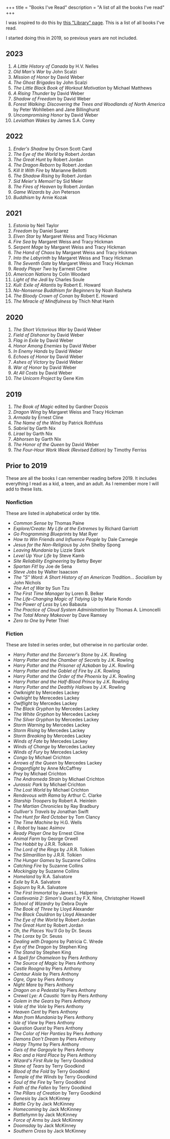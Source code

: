 +++
title = "Books I've Read"
description = "A list of all the books I've read"
+++

I was inspired to do this by [this "Library" page](http://tilde.town/~dustin/wiki/library). This is a list of all books I've read.

I started doing this in 2019, so previous years are not included.

## 2023

1. _A Little History of Canada_ by H.V. Nelles
2. _Old Man's War_ by John Scalzi
3. _Mission of Honor_ by David Weber
4. _The Ghost Brigades_ by John Scalzi
5. _The Little Black Book of Workout Motivation_ by Michael Matthews
6. _A Rising Thunder_ by David Weber
7. _Shadow of Freedom_ by David Weber
8. _Forest Walking: Discovering the Trees and Woodlands of North America_ by Peter Wohlleben and Jane Billinghurst
9. _Uncompromising Honor_ by David Weber
10. _Leviathan Wakes_ by James S.A. Corey

## 2022

1. _Ender's Shadow_ by Orson Scott Card
2. _The Eye of the World_ by Robert Jordan
3. _The Great Hunt_ by Robert Jordan
4. _The Dragon Reborn_ by Robert Jordan
5. _Kill It With Fire_ by Marianne Bellotti
6. _The Shadow Rising_ by Robert Jordan
7. _Sid Meier's Memoir!_ by Sid Meier
8. _The Fires of Heaven_ by Robert Jordan
9. _Game Wizards_ by Jon Peterson
10. _Buddhism_ by Arnie Kozak

## 2021

1. _Estonia_ by Neil Taylor
2. _Freedom_ by Daniel Suarez
3. _Elven Star_ by Margaret Weiss and Tracy Hickman
4. _Fire Sea_ by Margaret Weiss and Tracy Hickman
5. _Serpent Mage_ by Margaret Weiss and Tracy Hickman
6. _The Hand of Chaos_ by Margaret Weiss and Tracy Hickman
7. _Into the Labyrinth_ by Margaret Weiss and Tracy Hickman
8. _The Seventh Gate_ by Margaret Weiss and Tracy Hickman
9. _Ready Player Two_ by Earnest Cline
10. _American Nations_ by Colin Woodard
11. _Light of the Jedi_ by Charles Soule
12. _Kull: Exile of Atlantis_ by Robert E. Howard
13. _No-Nonsense Buddhism for Beginners_ by Noah Rasheta
14. _The Bloody Crown of Conan_ by Robert E. Howard
15. _The Miracle of Mindfulness_ by Thich Nhat Hanh

## 2020

1. _The Short Victorious War_ by David Weber
2. _Field of Dishonor_ by David Weber
3. _Flag in Exile_ by David Weber
4. _Honor Among Enemies_ by David Weber
5. _In Enemy Hands_ by David Weber
6. _Echoes of Honor_ by David Weber
7. _Ashes of Victory_ by David Weber
8. _War of Honor_ by David Weber
9. _At All Costs_ by David Weber
10. _The Unicorn Project_ by Gene Kim

## 2019

1. _The Book of Magic_ edited by Gardner Dozois
2. _Dragon Wing_ by Margaret Weiss and Tracy Hickman
3. _Armada_ by Ernest Cline
4. _The Name of the Wind_ by Patrick Rothfuss
5. _Sabriel_ by Garth Nix
6. _Lirael_ by Garth Nix
7. _Abhorsen_ by Garth Nix
8. _The Honor of the Queen_ by David Weber
9. _The Four-Hour Work Week (Revised Edition)_ by Timothy Ferriss

## Prior to 2019

These are all the books I can remember reading before 2019. It includes
everything I read as a kid, a teen, and an adult. As I remember more I
will add to these lists.

### Nonfiction

These are listed in alphabetical order by title.

-   _Common Sense_ by Thomas Paine
-   _Explore/Create: My Life at the Extremes_ by Richard Garriott
-   _Go Programming Blueprints_ by Mat Ryer
-   _How to Win Friends and Influence People_ by Dale Carnegie
-   _Jesus for the Non-Religious_ by John Shelby Spong
-   _Leaving Mundania_ by Lizzie Stark
-   _Level Up Your Life_ by Steve Kamb
-   _Site Reliability Engineering_ by Betsy Beyer
-   _Spartan Fit!_ by Joe de Sena
-   _Steve Jobs_ by Walter Isaacson
-   _The "S" Word: A Short History of an American Tradition... Socialism_ by John Nichols
-   _The Art of War_ by Sun Tzu
-   _The First Time Manager_ by Loren B. Belker
-   _The Life-Changing Magic of Tidying Up_ by Marie Kondo
-   _The Power of Less_ by Leo Babauta
-   _The Practice of Cloud System Administration_ by Thomas A. Limoncelli
-   _The Total Money Makeover_ by Dave Ramsey
-   _Zero to One_ by Peter Thiel

### Fiction

These are listed in series order, but otherwise in no particular order.

-   _Harry Potter and the Sorcerer's Stone_ by J.K. Rowling
-   _Harry Potter and the Chamber of Secrets_ by J.K. Rowling
-   _Harry Potter and the Prisoner of Azkaban_ by J.K. Rowling
-   _Harry Potter and the Goblet of Fire_ by J.K. Rowling
-   _Harry Potter and the Order of the Phoenix_ by J.K. Rowling
-   _Harry Potter and the Half-Blood Prince_ by J.K. Rowling
-   _Harry Potter and the Deathly Hallows_ by J.K. Rowling
-   _Owlknight_ by Mercedes Lackey
-   _Owlsight_ by Merecedes Lackey
-   _Owlflight_ by Mercedes Lackey
-   _The Black Gryphon_ by Mercedes Lackey
-   _The White Gryphon_ by Mercedes Lackey
-   _The Silver Gryphon_ by Mercedes Lackey
-   _Storm Warning_ by Mercedes Lackey
-   _Storm Rising_ by Mercedes Lackey
-   _Storm Breaking_ by Mercedes Lackey
-   _Winds of Fate_ by Mercedes Lackey
-   _Winds of Change_ by Mercedes Lackey
-   _Winds of Fury_ by Mercedes Lackey
-   _Congo_ by Michael Crichton
-   _Arrows of the Queen_ by Mercedes Lackey
-   _Dragonflight_ by Anne McCaffrey
-   _Prey_ by Michael Crichton
-   _The Andromeda Strain_ by Michael Crichton
-   _Jurassic Park_ by Michael Crichton
-   _The Lost World_ by Michael Crichton
-   _Rendevous with Rama_ by Arthur C. Clarke
-   _Starship Troopers_ by Robert A. Heinlein
-   _The Martian Chronicles_ by Ray Bradbury
-   _Gulliver's Travels_ by Jonathan Swift
-   _The Hunt for Red October_ by Tom Clancy
-   _The Time Machine_ by H.G. Wells
-   _I, Robot_ by Isaac Asimov
-   _Ready Player One_ by Ernest Cline
-   _Animal Farm_ by George Orwell
-   _The Hobbit_ by J.R.R. Tolkien
-   _The Lord of the Rings_ by J.R.R. Tolkien
-   _The Silmarillion_ by J.R.R. Tolkien
-   _The Hunger Games_ by Suzanne Collins
-   _Catching Fire_ by Suzanne Collins
-   _Mockingjay_ by Suzanne Collins
-   _Homeland_ by R.A. Salvatore
-   _Exile_ by R.A. Salvatore
-   _Sojourn_ by R.A. Salvatore
-   _The First Immortal_ by James L. Halperin
-   _Castlevania 2: Simon's Quest_ by F.X. Nine, Christopher Howell
-   _School of Wizardry_ by Debra Doyle
-   _The Book of Three_ by Lloyd Alexander
-   _The Black Cauldron_ by Lloyd Alexander
-   _The Eye of the World_ by Robert Jordan
-   _The Great Hunt_ by Robert Jordan
-   _Oh, the Places You'll Go_ by Dr. Seuss
-   _The Lorax_ by Dr. Seuss
-   _Dealing with Dragons_ by Patricia C. Wrede
-   _Eye of the Dragon_ by Stephen King
-   _The Stand_ by Stephen King
-   _A Spell for Chameleon_ by Piers Anthony
-   _The Source of Magic_ by Piers Anthony
-   _Castle Roogna_ by Piers Anthony
-   _Centaur Aisle_ by Piers Anthony
-   _Ogre, Ogre_ by Piers Anthony
-   _Night Mare_ by Piers Anthony
-   _Dragon on a Pedestal_ by Piers Anthony
-   _Crewel Lye: A Caustic Yarn_ by Piers Anthony
-   _Golem in the Gears_ by Piers Anthony
-   _Vale of the Vole_ by Piers Anthony
-   _Heaven Cent_ by Piers Anthony
-   _Man from Mundania_ by Piers Anthony
-   _Isle of View_ by Piers Anthony
-   _Question Quest_ by Piers Anthony
-   _The Color of Her Panties_ by Piers Anthony
-   _Demons Don't Dream_ by Piers Anthony
-   _Harpy Thyme_ by Piers Anthony
-   _Geis of the Gargoyle_ by Piers Anthony
-   _Roc and a Hard Place_ by Piers Anthony
-   _Wizard's First Rule_ by Terry Goodkind
-   _Stone of Tears_ by Terry Goodkind
-   _Blood of the Fold_ by Terry Goodkind
-   _Temple of the Winds_ by Terry Goodkind
-   _Soul of the Fire_ by Terry Goodkind
-   _Faith of the Fallen_ by Terry Goodkind
-   _The Pillars of Creation_ by Terry Goodkind
-   _Genesis_ by Jack McKinney
-   _Battle Cry_ by Jack McKinney
-   _Homecoming_ by Jack McKinney
-   _Battlehymn_ by Jack McKinney
-   _Force of Arms_ by Jack McKinney
-   _Doomsday_ by Jack McKinney
-   _Southern Cross_ by Jack McKinney
